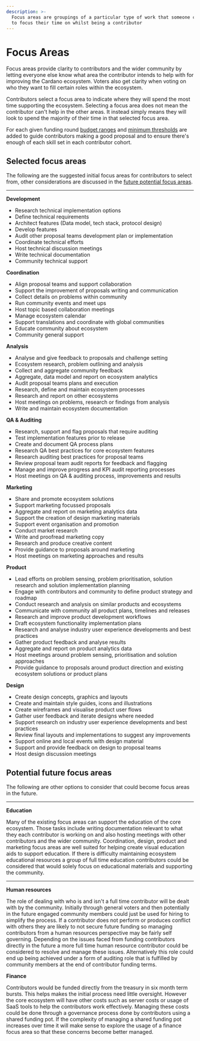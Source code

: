 ```yaml
---
description: >-
  Focus areas are groupings of a particular type of work that someone can choose
  to focus their time on whilst being a contributor
---
```


# Focus Areas

Focus areas provide clarity to contributors and the wider community by letting everyone else know what area the contributor intends to help with for improving the Cardano ecosystem. Voters also get clarity when voting on who they want to fill certain roles within the ecosystem.

Contributors select a focus area to indicate where they will spend the most time supporting the ecosystem. Selecting a focus area does not mean the contributor can't help in the other areas. It instead simply means they will look to spend the majority of their time in that selected focus area.

For each given funding round [budget ranges](budget-ranges.md) and [minimum thresholds](minimum-thresholds.md) are added to guide contributors making a good proposal and to ensure there's enough of each skill set in each contributor cohort.

## Selected focus areas

The following are the suggested initial focus areas for contributors to select from, other considerations are discussed in the [future potential focus areas](./#others-areas-to-consider).

****

**Development**

* Research technical implementation options
* Define technical requirements
* Architect features (Data model, tech stack, protocol design)
* Develop features
* Audit other proposal teams development plan or implementation
* Coordinate technical efforts
* Host technical discussion meetings
* Write technical documentation
* Community technical support&#x20;



**Coordination**

* Align proposal teams and support collaboration
* Support the improvement of proposals writing and communication
* Collect details on problems within community
* Run community events and meet ups
* Host topic based collaboration meetings
* Manage ecosystem calendar
* Support translations and coordinate with global communities
* Educate community about ecosystem
* Community general support



**Analysis**

* Analyse and give feedback to proposals and challenge setting
* Ecosystem research, problem outlining and analysis
* Collect and aggregate community feedback
* Aggregate, data model and report on ecosystem analytics&#x20;
* Audit proposal teams plans and execution
* Research, define and maintain ecosystem processes
* Research and report on other ecosystems
* Host meetings on problems, research or findings from analysis
* Write and maintain ecosystem documentation&#x20;



**QA & Auditing**

* Research, support and flag proposals that require auditing
* Test implementation features prior to release
* Create and document QA process plans
* Research QA best practices for core ecosystem features
* Research auditing best practices for proposal teams
* Review proposal team audit reports for feedback and flagging
* Manage and improve progress and KPI audit reporting processes
* Host meetings on QA & auditing process, improvements and results



**Marketing**

* Share and promote ecosystem solutions
* Support marketing focussed proposals
* Aggregate and report on marketing analytics data
* Support the creation of design marketing materials
* Support event organisation and promotion
* Conduct market research
* Write and proofread marketing copy
* Research and produce creative content
* Provide guidance to proposals around marketing
* Host meetings on marketing approaches and results



**Product**

* Lead efforts on problem sensing, problem prioritisation, solution research and solution implementation planning
* Engage with contributors and community to define product strategy and roadmap
* Conduct research and analysis on similar products and ecosystems
* Communicate with community all product plans, timelines and releases
* Research and improve product development workflows
* Draft ecosystem functionality implementation plans
* Research and analyse industry user experience developments and best practices
* Gather product feedback and analyse results
* Aggregate and report on product analytics data
* Host meetings around problem sensing, prioritisation and solution approaches
* Provide guidance to proposals around product direction and existing ecosystem solutions or product plans



**Design**

* Create design concepts, graphics and layouts
* Create and maintain style guides, icons and illustrations
* Create wireframes and visualise product user flows
* Gather user feedback and iterate designs where needed
* Support research on industry user experience developments and best practices
* Review final layouts and implementations to suggest any improvements
* Support online and local events with design material
* Support and provide feedback on design to proposal teams
* Host design discussion meetings

## Potential future focus **areas**

The following are other options to consider that could become focus areas in the future.&#x20;

****

**Education**

Many of the existing focus areas can support the education of the core ecosystem. Those tasks include writing documentation relevant to what they each contributor is working on and also hosting meetings with other contributors and the wider community. Coordination, design, product and marketing focus areas are well suited for helping create visual education aids to support education. If there is difficulty maintaining ecosystem educational resources a group of full time education contributors could be considered that would solely focus on educational materials and supporting the community.

****

**Human resources**

The role of dealing with who is and isn't a full time contributor will be dealt with by the community. Initially through general voters and then potentially in the future engaged community members could just be used for hiring to simplify the process. If a contributor does not perform or produces conflict with others they are likely to not secure future funding so managing contributors from a human resources perspective may be fairly self governing. Depending on the issues faced from funding contributors directly in the future a more full time human resource contributor could be considered to resolve and manage these issues. Alternatively this role could end up being achieved under a form of auditing role that is fulfilled by community members at the end of contributor funding terms.



**Finance**

Contributors would be funded directly from the treasury in six month term bursts. This helps makes the initial process need little oversight. However the core ecosystem will have other costs such as server costs or usage of SaaS tools to help the contributors work effectively. Managing these costs could be done through a governance process done by contributors using a shared funding pot. If the complexity of managing a shared funding pot increases over time it will make sense to explore the usage of a finance focus area so that these concerns become better managed.
